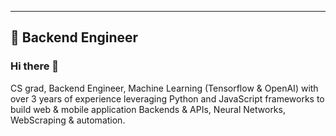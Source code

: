 -------
## 🔭 Backend Engineer



### Hi there 👋 



CS grad, Backend Engineer, Machine Learning (Tensorflow & OpenAI) with over 3 years of experience leveraging Python and JavaScript frameworks to build web & mobile application Backends & APIs, Neural Networks, WebScraping & automation. 


 


